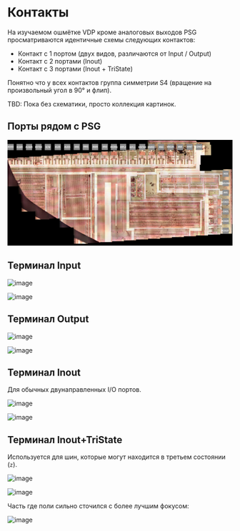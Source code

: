 # Контакты

На изучаемом ошмётке VDP кроме аналоговых выходов PSG просматриваются идентичные схемы следующих контактов:
- Контакт с 1 портом (двух видов, различаются от Input / Output)
- Контакт с 2 портами (Inout)
- Контакт с 3 портами (Inout + TriState)

Понятно что у всех контактов группа симметрии S4 (вращение на произвольный угол в 90° и флип).

TBD: Пока без схематики, просто коллекция картинок.

## Порты рядом с PSG

![PSG_Pads](/imgstore/PSG_Pads.png)

## Терминал Input

![image](https://user-images.githubusercontent.com/5828819/177574039-d237de48-ed87-4b40-8b99-d4b56eced7de.png)

![image](https://user-images.githubusercontent.com/5828819/177593251-82b7bf65-76b0-4643-95bf-a0becaa6316c.png)

## Терминал Output

![image](https://user-images.githubusercontent.com/5828819/175827693-8ca7febe-4233-4f3e-8266-8d5e6087e2ec.png)

![image](https://user-images.githubusercontent.com/5828819/177593122-86d1e8f1-2c57-42d8-93ba-421cf94bdf6f.png)

## Терминал Inout

Для обычных двунаправленных I/O портов.

![image](https://user-images.githubusercontent.com/5828819/175827798-973f8c91-4d2e-4cb9-9d5c-150d283a7a7b.png)

![image](https://user-images.githubusercontent.com/5828819/177593408-e761c376-4280-47d4-b097-21fa2b51c9e0.png)

## Терминал Inout+TriState

Используется для шин, которые могут находится в третьем состоянии (`z`).

![image](https://user-images.githubusercontent.com/5828819/175827664-34e516d7-6bf2-417b-9c40-caddacd6148e.png)

![image](https://user-images.githubusercontent.com/5828819/177593661-c6aa9c68-350c-4879-806b-88099d4d8fcf.png)

Часть где поли сильно сточился с более лучшим фокусом:

![image](https://user-images.githubusercontent.com/5828819/177594127-040d8a4a-9d88-43b8-adf4-d6321fa1eb24.png)
